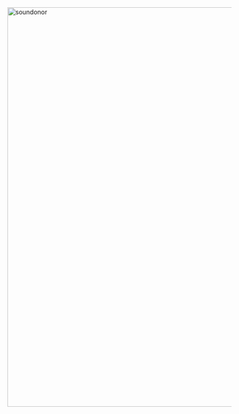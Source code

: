 <img width="900" alt="soundonor" src="https://github.com/user-attachments/assets/a3774de5-3f96-47d9-ae8d-726be2de02b1" />
